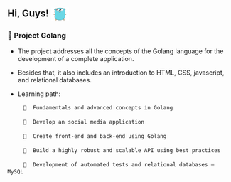 ## Hi, Guys! <img align="center" alt="Aline-Go" height="30" width="40" src="https://raw.githubusercontent.com/devicons/devicon/master/icons/go/go-original.svg">

### 🔷 Project Golang

* The project addresses all the concepts of the Golang language for the development of a complete application.

* Besides that, it also includes an introduction to HTML, CSS, javascript, and relational databases.

* Learning path:

```
     🔹  Fundamentals and advanced concepts in Golang
 
     🔹  Develop an social media application 
 
     🔹  Create front-end and back-end using Golang 
 
     🔹  Build a highly robust and scalable API using best practices 
 
     🔹  Development of automated tests and relational databases – MySQL
```
